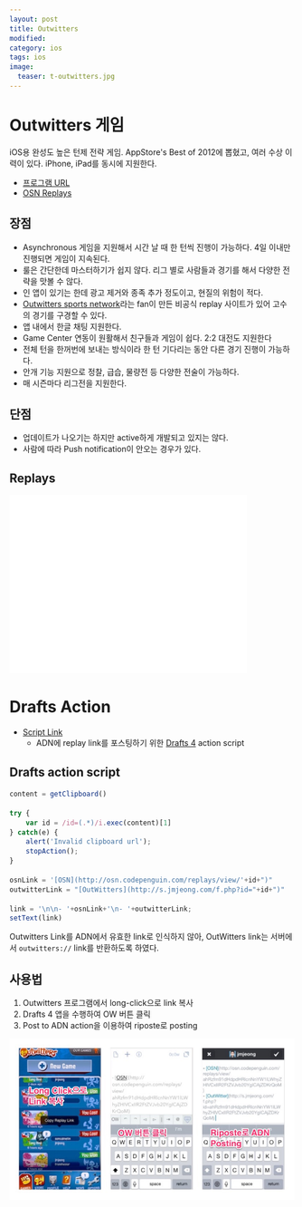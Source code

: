 ```yaml
---
layout: post
title: Outwitters
modified: 
category: ios 
tags: ios
image:
  teaser: t-outwitters.jpg
---
```


# Outwitters 게임 

iOS용 완성도 높은 턴제 전략 게임. AppStore's Best of 2012에 뽑혔고, 여러 수상 이력이 있다.
iPhone, iPad를 동시에 지원한다. 
  
- [프로그램 URL](https://itunes.apple.com/app/outwitters/id432969074?mt=8)
- [OSN Replays](http://osn.codepenguin.com/replays)


## 장점

- Asynchronous 게임을 지원해서 시간 날 때 한 턴씩 진행이 가능하다. 4일 이내만 진행되면 게임이 지속된다.
- 룰은 간단한데 마스터하기가 쉽지 않다. 리그 별로 사람들과 경기를 해서 다양한 전략을 맛볼 수 않다.
- 인 앱이 있기는 한데 광고 제거와 종족 추가 정도이고, 현질의 위험이 적다. 
- [Outwitters sports network](http://osn.codepenguin.com/replays)라는 fan이 만든 비공식 replay
  사이트가 있어 고수의 경기를 구경할 수 있다.
- 앱 내에서 한글 채팅 지원한다.
- Game Center 연동이 원활해서 친구들과 게임이 쉽다. 2:2 대전도 지원한다
- 전체 턴을 한꺼번에 보내는 방식이라 한 턴 기다리는 동안 다른 경기 진행이 가능하다.
- 안개 기능 지원으로 정찰, 급습, 물량전 등 다양한 전술이 가능하다.
- 매 시즌마다 리그전을 지원한다.

## 단점

- 업데이트가 나오기는 하지만 active하게 개발되고 있지는 않다. 
- 사람에 따라 Push notification이 안오는 경우가 있다.

## Replays

<iframe width="420" height="315" src="//www.youtube.com/embed/Cvy6Q_5Qldw" frameborder="0" allowfullscreen></iframe>

# Drafts Action

- [Script Link](http://drafts4-actions.agiletortoise.com/k/1LA)
  - ADN에 replay link를 포스팅하기 위한 [Drafts 4](https://itunes.apple.com/app/id905337691?mt=8)
    action script

## Drafts action script

```js
content = getClipboard()

try {
    var id = /id=(.*)/i.exec(content)[1]
} catch(e) {
    alert('Invalid clipboard url');
    stopAction();
}

osnLink = '[OSN](http://osn.codepenguin.com/replays/view/'+id+")"
outwitterLink = "[OutWitters](http://s.jmjeong.com/f.php?id="+id+")"

link = '\n\n- '+osnLink+'\n- '+outwitterLink;
setText(link)
```

Outwitters Link를 ADN에서 유효한 link로 인식하지 않아, OutWitters link는
서버에서 `outwitters://` link를 반환하도록 하였다.

## 사용법
1. Outwitters 프로그램에서 long-click으로 link 복사
2. Drafts 4 앱을 수행하여 OW 버튼 클릭
3. Post to ADN action을 이용하여 riposte로 posting

![](/images/outwitters.jpg)
